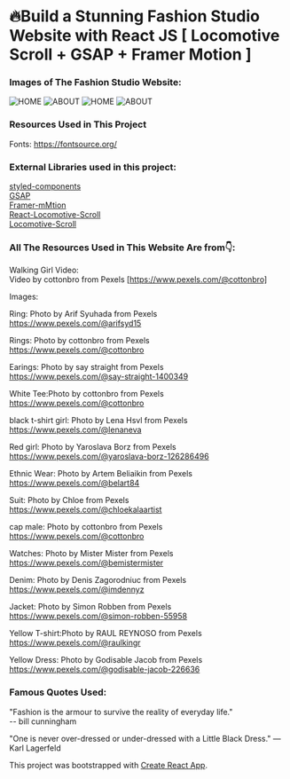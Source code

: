 # 🔥Build a Stunning Fashion Studio Website with React JS [ Locomotive Scroll + GSAP + Framer Motion ]




### Images of The Fashion Studio Website:
![HOME](https://github.com/codebucks27/wibe-studio-starter-files/blob/main/Wibe-Home-Desktop.png)
![ABOUT](https://github.com/codebucks27/wibe-studio-starter-files/blob/main/Wibe-About-Desktop.png)
![HOME](https://github.com/codebucks27/wibe-studio-starter-files/blob/main/Wibe-Home-Moblie.png)
![ABOUT](https://github.com/codebucks27/wibe-studio-starter-files/blob/main/Wibe-About-Mobile.png)


### Resources Used in This Project

Fonts: https://fontsource.org/ <br />

### External Libraries used in this project: 

[styled-components](https://styled-components.com/docs/advanced) <br />
[GSAP](https://greensock.com/gsap/) <br />
[Framer-mMtion](https://www.framer.com/motion/) <br />
[React-Locomotive-Scroll](https://www.npmjs.com/package/react-locomotive-scroll) <br />
[Locomotive-Scroll](https://www.npmjs.com/package/locomotive-scroll) <br />

### All The Resources Used in This Website Are from👇:

Walking Girl Video:<br />
Video by cottonbro from Pexels [https://www.pexels.com/@cottonbro]<br />

Images:<br />

Ring: Photo by Arif Syuhada from Pexels<br />
https://www.pexels.com/@arifsyd15<br />

Rings: Photo by cottonbro from Pexels<br />
https://www.pexels.com/@cottonbro<br />

Earings: Photo by say straight from Pexels<br />
https://www.pexels.com/@say-straight-1400349<br />

White Tee:Photo by cottonbro from Pexels<br />
https://www.pexels.com/@cottonbro<br />

black t-shirt girl: Photo by Lena Hsvl from Pexels<br />
https://www.pexels.com/@lenaneva<br />

Red girl: Photo by Yaroslava Borz from Pexels<br />
https://www.pexels.com/@yaroslava-borz-126286496<br />

Ethnic Wear: Photo by Artem Beliaikin from Pexels<br />
https://www.pexels.com/@belart84<br />

Suit: Photo by Chloe from Pexels<br />
https://www.pexels.com/@chloekalaartist<br />

cap male: Photo by cottonbro from Pexels<br />
https://www.pexels.com/@cottonbro<br />

Watches: Photo by Mister Mister from Pexels<br />
https://www.pexels.com/@bemistermister<br />

Denim: Photo by Denis Zagorodniuc from Pexels<br />
https://www.pexels.com/@imdennyz<br />

Jacket: Photo by Simon Robben from Pexels<br />
https://www.pexels.com/@simon-robben-55958<br />

Yellow T-shirt:Photo by RAUL REYNOSO from Pexels<br />
https://www.pexels.com/@raulkingr<br />

Yellow Dress: Photo by Godisable Jacob from Pexels<br />
https://www.pexels.com/@godisable-jacob-226636<br />



### Famous Quotes Used:
"Fashion is the armour to survive the reality of everyday life."<br />
-- bill cunningham

"One is never over-dressed or under-dressed with a Little Black Dress." —Karl Lagerfeld<br />

This project was bootstrapped with [Create React App](https://github.com/facebook/create-react-app).

